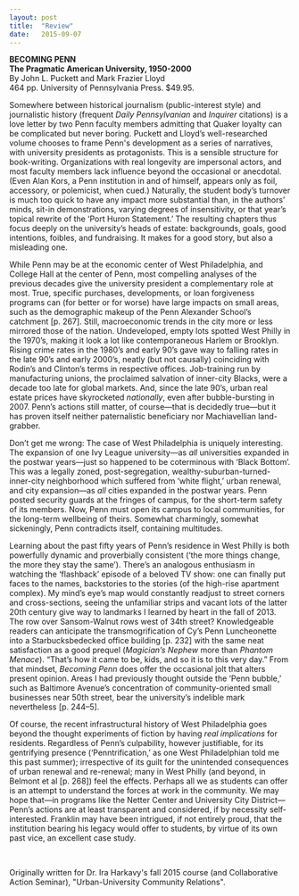 ```yaml
---
layout: post
title:  "Review"
date:   2015-09-07
---
```


<p><div><strong>BECOMING PENN</strong></div>
<div><strong>The Pragmatic American University, 1950-2000</strong></div>
<div>By John L. Puckett and Mark Frazier Lloyd</div>
<div>464 pp. University of Pennsylvania Press. $49.95.</div></p>

Somewhere between historical journalism (public-interest style) and journalistic history (frequent *Daily Pennsylvanian* and *Inquirer* citations) is a love letter by two Penn faculty members admitting that Quaker loyalty can be complicated but never boring. Puckett and Lloyd’s well-researched volume chooses to frame Penn's development as a series of narratives, with university presidents as protagonists. This is a sensible structure for book-writing. Organizations with real longevity are impersonal actors, and most faculty members lack influence beyond the occasional or anecdotal. (Even Alan Kors, a Penn institution in and of himself, appears only as foil, accessory, or polemicist, when cued.) Naturally, the student body’s turnover is much too quick to have any impact more substantial than, in the authors’ minds, sit-in demonstrations, varying degrees of insensitivity, or that year’s topical rewrite of the ‘Port Huron Statement.’ The resulting chapters thus focus deeply on the university’s heads of estate: backgrounds, goals, good intentions, foibles, and fundraising. It makes for a good story, but also a misleading one.

While Penn may be at the economic center of West Philadelphia, and College Hall at the center of Penn, most compelling analyses of the previous decades give the university president a complementary role at most. True, specific purchases, developments, or loan forgiveness programs can (for better or for worse) have large impacts on small areas, such as the demographic makeup of the Penn Alexander School’s catchment [p. 267]. Still, macroeconomic trends in the city more or less mirrored those of the nation. Undeveloped, empty lots spotted West Philly in the 1970’s, making it look a lot like contemporaneous Harlem or Brooklyn. Rising crime rates in the 1980’s and early 90’s gave way to falling rates in the late 90’s and early 2000’s, neatly (but not causally) coinciding with Rodin’s and Clinton’s terms in respective offices. Job-training run by manufacturing unions, the proclaimed salvation of inner-city Blacks, were a decade too late for global markets. And, since the late 90’s, urban real estate prices have skyrocketed *nationally*, even after bubble-bursting in 2007. Penn’s actions still matter, of course—that is decidedly true—but it has proven itself neither paternalistic beneficiary nor Machiavellian land-grabber.

Don’t get me wrong: The case of West Philadelphia is uniquely interesting. The expansion of one Ivy League university—as *all* universities expanded in the postwar years—just so happened to be coterminous with ‘Black Bottom’. This was a legally zoned, post-segregation, wealthy-suburban-turned-inner-city neighborhood which suffered from ‘white flight,’ urban renewal, and city expansion—as *all* cities expanded in the postwar years. Penn posted security guards at the fringes of campus, for the short-term safety of its members. Now, Penn must open its campus to local communities, for the long-term wellbeing of theirs. Somewhat charmingly, somewhat sickeningly, Penn contradicts itself, containing multitudes.

Learning about the past fifty years of Penn’s residence in West Philly is both powerfully dynamic and proverbially consistent (‘the more things change, the more they stay the same’). There’s an analogous enthusiasm in watching the ‘flashback’ episode of a beloved TV show: one can finally put faces to the names, backstories to the stories (of the high-rise apartment complex). My mind’s eye’s map would constantly readjust to street corners and cross-sections, seeing the unfamiliar strips and vacant lots of the latter 20th century give way to landmarks I learned by heart in the fall of 2013. The row over Sansom-Walnut rows west of 34th street? Knowledgeable readers can anticipate the transmogrification of Cy’s Penn Luncheonette into a Starbucksbedecked office building [p. 232] with the same neat satisfaction as a good prequel (*Magician’s Nephew* more than *Phantom Menace*). “That’s how it came to be, kids, and so it is to this very day.” From that mindset, *Becoming Penn* does offer the occasional jolt that alters present opinion. Areas I had previously thought outside the ‘Penn bubble,’ such as Baltimore Avenue’s concentration of community-oriented small businesses near 50th street, bear the university’s indelible mark nevertheless [p. 244–5].

Of course, the recent infrastructural history of West Philadelphia goes beyond the thought experiments of fiction by having *real implications* for residents. Regardless of Penn’s culpability, however justifiable, for its gentrifying presence (‘Penntrification,’ as one West Philadelphian told me this past summer); irrespective of its guilt for the unintended consequences of urban renewal and re-renewal; many in West Philly (and beyond, in Belmont et al [p. 268]) feel the effects. Perhaps all we as students can offer is an attempt to understand the forces at work in the community. We may hope that—in programs like the Netter Center and University City District—Penn’s actions are at least transparent and considered, if by necessity self-interested. Franklin may have been intrigued, if not entirely proud, that the institution bearing his legacy would offer to students, by virtue of its own past vice, an excellent case study.

<p>&nbsp;</p>

Originally written for Dr. Ira Harkavy's fall 2015 course (and Collaborative Action Seminar), "Urban-University Community Relations".
